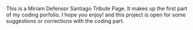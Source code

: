 This is a Miriam Defensor Santiago Tribute Page.
It makes up the first part of my coding porfolio.
I hope you enjoy! and this project is open for some suggestions or corrections with the coding part.